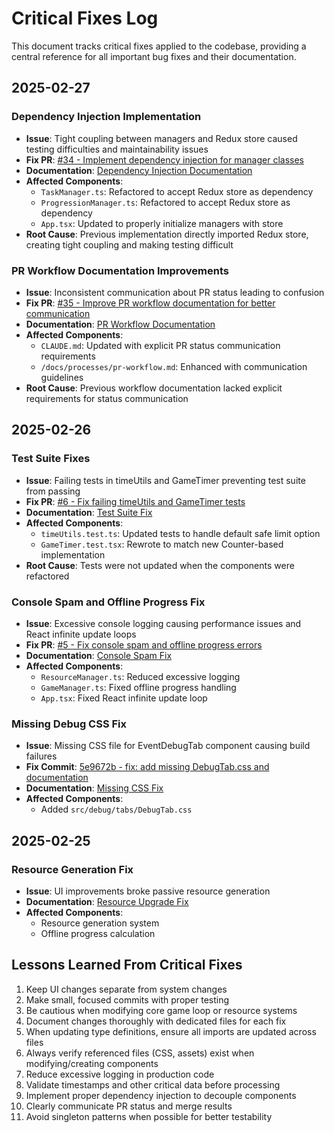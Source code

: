 # Critical Fixes Log

This document tracks critical fixes applied to the codebase, providing a central reference for all important bug fixes and their documentation.

## 2025-02-27

### Dependency Injection Implementation

- **Issue**: Tight coupling between managers and Redux store caused testing difficulties and maintainability issues
- **Fix PR**: [#34 - Implement dependency injection for manager classes](https://github.com/aaron-hogan/idle-game/pull/34)
- **Documentation**: [Dependency Injection Documentation](/docs/features/dependency-injection/dependency-injection.md)
- **Affected Components**:
  - `TaskManager.ts`: Refactored to accept Redux store as dependency
  - `ProgressionManager.ts`: Refactored to accept Redux store as dependency
  - `App.tsx`: Updated to properly initialize managers with store
- **Root Cause**: Previous implementation directly imported Redux store, creating tight coupling and making testing difficult

### PR Workflow Documentation Improvements

- **Issue**: Inconsistent communication about PR status leading to confusion
- **Fix PR**: [#35 - Improve PR workflow documentation for better communication](https://github.com/aaron-hogan/idle-game/pull/35)
- **Documentation**: [PR Workflow Documentation](/docs/processes/pr-workflow.md)
- **Affected Components**:
  - `CLAUDE.md`: Updated with explicit PR status communication requirements
  - `/docs/processes/pr-workflow.md`: Enhanced with communication guidelines
- **Root Cause**: Previous workflow documentation lacked explicit requirements for status communication

## 2025-02-26

### Test Suite Fixes

- **Issue**: Failing tests in timeUtils and GameTimer preventing test suite from passing
- **Fix PR**: [#6 - Fix failing timeUtils and GameTimer tests](https://github.com/aaron-hogan/idle-game/pull/6)
- **Documentation**: [Test Suite Fix](/docs/features/testing/test-suite-fix.md)
- **Affected Components**:
  - `timeUtils.test.ts`: Updated tests to handle default safe limit option
  - `GameTimer.test.tsx`: Rewrote to match new Counter-based implementation
- **Root Cause**: Tests were not updated when the components were refactored

### Console Spam and Offline Progress Fix

- **Issue**: Excessive console logging causing performance issues and React infinite update loops
- **Fix PR**: [#5 - Fix console spam and offline progress errors](https://github.com/aaron-hogan/idle-game/pull/5)
- **Documentation**: [Console Spam Fix](/docs/features/ui-improvements/console-spam-fix.md)
- **Affected Components**:
  - `ResourceManager.ts`: Reduced excessive logging
  - `GameManager.ts`: Fixed offline progress handling
  - `App.tsx`: Fixed React infinite update loop

### Missing Debug CSS Fix

- **Issue**: Missing CSS file for EventDebugTab component causing build failures
- **Fix Commit**: [5e9672b - fix: add missing DebugTab.css and documentation](https://github.com/aaron-hogan/idle-game/commit/5e9672b)
- **Documentation**: [Missing CSS Fix](/docs/features/ui-improvements/missing-css-fix.md)
- **Affected Components**:
  - Added `src/debug/tabs/DebugTab.css`

## 2025-02-25

### Resource Generation Fix

- **Issue**: UI improvements broke passive resource generation
- **Documentation**: [Resource Upgrade Fix](/docs/features/ui-improvements/resource-upgrade-fix.md)
- **Affected Components**:
  - Resource generation system
  - Offline progress calculation

## Lessons Learned From Critical Fixes

1. Keep UI changes separate from system changes
2. Make small, focused commits with proper testing
3. Be cautious when modifying core game loop or resource systems
4. Document changes thoroughly with dedicated files for each fix
5. When updating type definitions, ensure all imports are updated across files
6. Always verify referenced files (CSS, assets) exist when modifying/creating components
7. Reduce excessive logging in production code
8. Validate timestamps and other critical data before processing
9. Implement proper dependency injection to decouple components
10. Clearly communicate PR status and merge results
11. Avoid singleton patterns when possible for better testability